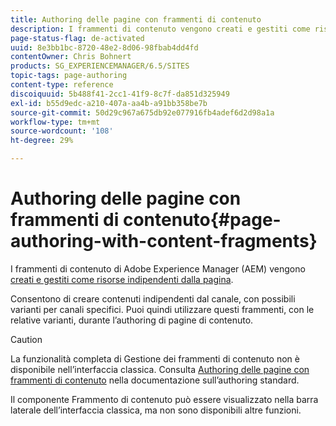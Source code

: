 ```yaml
---
title: Authoring delle pagine con frammenti di contenuto
description: I frammenti di contenuto vengono creati e gestiti come risorse indipendenti dalla pagina. Consentono di creare contenuti indipendenti dal canale, oltre a varianti.
page-status-flag: de-activated
uuid: 8e3bb1bc-8720-48e2-8d06-98fbab4dd4fd
contentOwner: Chris Bohnert
products: SG_EXPERIENCEMANAGER/6.5/SITES
topic-tags: page-authoring
content-type: reference
discoiquuid: 5b488f41-2cc1-41f9-8c7f-da851d325949
exl-id: b55d9edc-a210-407a-aa4b-a91bb358be7b
source-git-commit: 50d29c967a675db92e077916fb4adef6d2d98a1a
workflow-type: tm+mt
source-wordcount: '108'
ht-degree: 29%

---
```


# Authoring delle pagine con frammenti di contenuto{#page-authoring-with-content-fragments}

I frammenti di contenuto di Adobe Experience Manager (AEM) vengono [creati e gestiti come risorse indipendenti dalla pagina](/help/assets/content-fragments/content-fragments.md).

Consentono di creare contenuti indipendenti dal canale, con possibili varianti per canali specifici. Puoi quindi utilizzare questi frammenti, con le relative varianti, durante l’authoring di pagine di contenuto.

>[!CAUTION]
>
>La funzionalità completa di Gestione dei frammenti di contenuto non è disponibile nell’interfaccia classica. Consulta [Authoring delle pagine con frammenti di contenuto](/help/sites-authoring/content-fragments.md) nella documentazione sull’authoring standard.
>
>Il componente Frammento di contenuto può essere visualizzato nella barra laterale dell’interfaccia classica, ma non sono disponibili altre funzioni.
